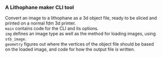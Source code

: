 ### A Lithophane maker CLI tool
Convert an image to a lithophane as a 3d object file, ready to be sliced and printed on a normal fdm 3d printer.  
`main` contains code for the CLI and its options.  
`img` defines an image type as well as the method for loading images, using `stb_image`.  
`geometry` figures out where the vertices of the object file should be based on the loaded image, and code for how the output file is written.  